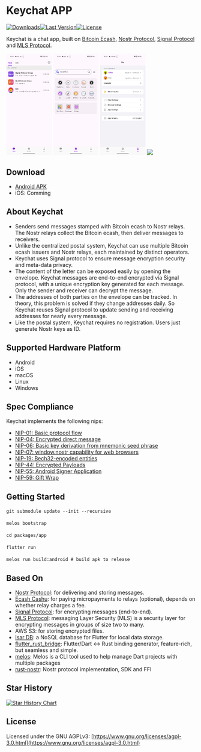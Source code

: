 # Keychat APP

[![Downloads](https://img.shields.io/github/downloads/keychat-io/keychat-app/total?style=flat-square&logo=github)](https://github.com/keychat-io/keychat-apph/releases/)[![Last Version](https://img.shields.io/github/release/keychat-io/keychat-app/all.svg?style=flat-square)](https://github.com/keychat-io/keychat-app/releases/)[![License](https://img.shields.io/github/license/keychat-io/keychat-app)](LICENSE)



Keychat is a chat app, built on [Bitcoin Ecash](https://cashu.space/), [Nostr Protocol](https://github.com/nostr-protocol/nips), [Signal Protocol](https://github.com/signalapp/libsignal) and [MLS Protocol](https://messaginglayersecurity.rocks/).

<p>
<img src="./docs/images/app_home.png" width="24%" height="auto" />
<img src="./docs/images/browser.png" width="24%" height="auto"/>
<img src="./docs/images/settings.png" width="24%" height="auto"/>
<img src="./docs/images/chat.jpeg" width="24%" height="auto"/>
</p>

## Download

- [Android APK](https://github.com/keychat-io/keychat-app/releases)
- iOS: Comming


## About Keychat

- Senders send messages stamped with Bitcoin ecash to Nostr relays. The Nostr relays collect the Bitcoin ecash, then deliver messages to receivers.
- Unlike the centralized postal system, Keychat can use multiple Bitcoin ecash issuers and Nostr relays, each maintained by distinct operators.
- Keychat uses Signal protocol to ensure message encryption security and meta-data privacy.
- The content of the letter can be exposed easily by opening the envelope. Keychat messages are end-to-end encrypted via Signal protocol, with a unique encryption key generated for each message. Only the sender and receiver can decrypt the message.
- The addresses of both parties on the envelope can be tracked. In theory, this problem is solved if they change addresses daily. So Keychat reuses Signal protocol to update sending and receiving addresses for nearly every message.
- Like the postal system, Keychat requires no registration. Users just generate Nostr keys as ID.

## Supported Hardware Platform

- Android
- iOS
- macOS
- Linux
- Windows

## Spec Compliance

Keychat implements the following nips:

- [NIP-01: Basic protocol flow][nip01]
- [NIP-04: Encrypted direct message][nip04]
- [NIP-06: Basic key derivation from mnemonic seed phrase][nip06]
- [NIP-07: window.nostr capability for web browsers][nip07]
- [NIP-19: Bech32-encoded entities][NIP19]
- [NIP-44: Encrypted Payloads][NIP44]
- [NIP-55: Android Signer Application][nip55]
- [NIP-59: Gift Wrap][NIP19]
 
[nips]: https://github.com/nostr-protocol/nips
[nip01]: https://github.com/nostr-protocol/nips/blob/master/01.md
[nip04]: https://github.com/nostr-protocol/nips/blob/master/04.md
[nip06]: https://github.com/nostr-protocol/nips/blob/master/06.md
[nip07]: https://github.com/nostr-protocol/nips/blob/master/07.md
[nip19]: https://github.com/nostr-protocol/nips/blob/master/19.md
[nip44]: https://github.com/nostr-protocol/nips/blob/master/44.md
[nip55]: https://github.com/nostr-protocol/nips/blob/master/55.md
[nip59]: https://github.com/nostr-protocol/nips/blob/master/59.md

## Getting Started

```
git submodule update --init --recursive

melos bootstrap

cd packages/app

flutter run

melos run build:android # build apk to release
```


## Based On

- [Nostr Protocol](https://nostr.com/): for delivering and storing messages.
- [Ecash Cashu](https://cashu.space/): for paying micropayments to relays (optional), depends on whether relay charges a fee.
- [Signal Protocol](https://github.com/signalapp/libsignal): for encrypting messages (end-to-end).
- [MLS Protocol](https://github.com/signalapp/libsignal): messaging Layer Security (MLS) is a security layer for encrypting messages in groups of size two to many. 
- AWS S3: for storing encrypted files.
- [Isar DB](https://github.com/isar/isar): a NoSQL database for Flutter for local data storage.
- [flutter_rust_bridge](https://github.com/fzyzcjy/flutter_rust_bridge/): Flutter/Dart <-> Rust binding generator, feature-rich, but seamless and simple.
- [melos](https://melos.invertase.dev/): Melos is a CLI tool used to help manage Dart projects with multiple packages
- [rust-nostr](https://github.com/rust-nostr/nostr): Nostr protocol implementation, SDK and FFI


## Star History

[![Star History Chart](https://api.star-history.com/svg?repos=keychat-io/keychat-app&type=Date)](https://star-history.com/#keychat-io/keychat-app&Date)


## License

Licensed under the GNU AGPLv3: [https://www.gnu.org/licenses/agpl-3.0.html](https://www.gnu.org/licenses/agpl-3.0.html)
